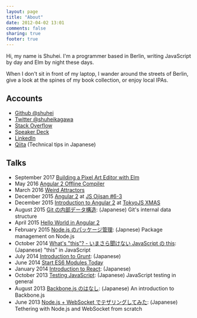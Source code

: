 ```yaml
---
layout: page
title: "About"
date: 2012-04-02 13:01
comments: false
sharing: true
footer: true
---
```


Hi, my name is Shuhei. I'm a programmer based in Berlin, writing JavaScript by day and Elm by night these days.

When I don't sit in front of my laptop, I wander around the streets of Berlin, give a look at the spines of my book collection, or enjoy local IPAs.

## Accounts

- [Github @shuhei](https://github.com/shuhei)
- [Twitter @shuheikagawa](https://twitter.com/shuheikagawa)
- [Stack Overflow](http://stackoverflow.com/)
- [Speaker Deck](https://speakerdeck.com/shuhei)
- [LinkedIn](http://www.linkedin.com/in/shuheikagawa)
- [Qiita](http://qiita.com/users/shuhei) (Technical tips in Japanese)

## Talks

- September 2017 [Building a Pixel Art Editor with Elm](https://speakerdeck.com/shuhei/building-a-pixel-art-editor-with-elm)
- May 2016 [Angular 2 Offline Compiler](https://speakerdeck.com/shuhei/angular-2-offline-compiler)
- March 2016 [Weird Attractors](https://speakerdeck.com/shuhei/weird-attractors)
- December 2015 [Angular 2](https://speakerdeck.com/shuhei/angular-2-at-js-ojisan-number-6-3) at [JS Ojisan #6-3](https://atnd.org/events/71991)
- December 2015 [Introduction to Angular 2](https://speakerdeck.com/shuhei/introduction-to-angular-2) at [TokyoJS XMAS](http://www.meetup.com/tokyojs/events/226903404/)
- August 2015 [Git の内部データ構造](https://speakerdeck.com/shuhei/git-falsenei-bu-detagou-zao): (Japanese) Git's internal data structure
- April 2015 [Hello World in Angular 2](https://speakerdeck.com/shuhei/hello-world-in-angular-2)
- February 2015 [Node.js のパッケージ管理](https://speakerdeck.com/shuhei/node-dot-js-package-management): (Japnese) Package management on Node.js
- October 2014 [What's "this"? - いまさら聞けない JavaScript の this](https://speakerdeck.com/shuhei/whats-this-imasarawen-kenai-javascript-false-this): (Japanese) "this" in JavaScript
- July 2014 [Introduction to Grunt](https://speakerdeck.com/shuhei/introduction-to-grunt): (Japanese)
- June 2014 [Start ES6 Modules Today](https://speakerdeck.com/shuhei/start-es6-modules-today)
- January 2014 [Introduction to React](https://speakerdeck.com/shuhei/introduction-to-react): (Japanese)
- October 2013 [Testing JavaScript](/talks/20131025_Testing_JavaScript): (Japanese) JavaScript testing in general
- August 2013 [Backbone.js のはなし](/talks/20130816_Introduction_to_Backbone): (Japanese) An introduction to Backbone.js
- June 2013 [Node.js + WebSocket でテザリングしてみた](https://speakerdeck.com/shuhei/node-dot-js-plus-websocket-detezaringusitemita): (Japanese) Tethering with Node.js and WebSocket from scratch

